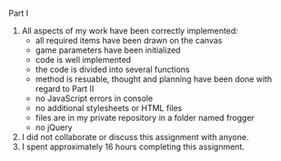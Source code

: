 Part I

1. All aspects of my work have been correctly implemented:
	- all required items have been drawn on the canvas
	- game parameters have been initialized
	- code is well implemented
	- the code is divided into several functions
	- method is resuable, thought and planning have been done with regard
	  to Part II
	- no JavaScript errors in console
	- no additional stylesheets or HTML files
	- files are in my private repository in a folder named frogger
	- no jQuery
2. I did not collaborate or discuss this assignment with anyone.
3. I spent approximately 16 hours completing this assignment.
